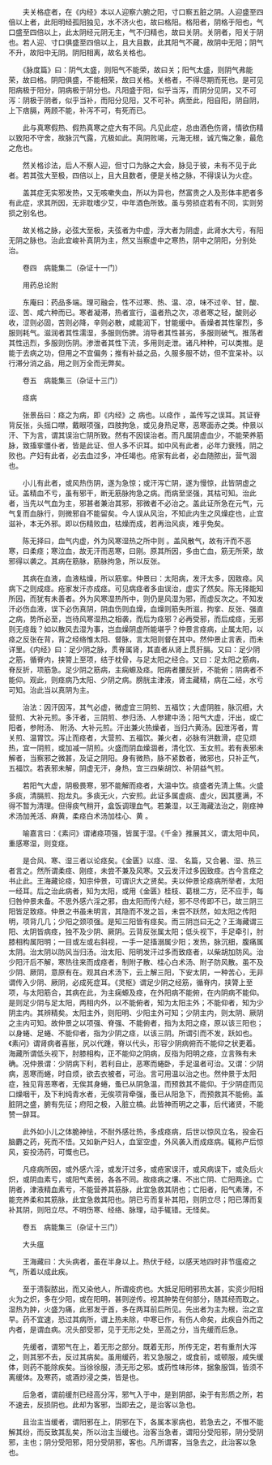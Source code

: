 <!-- { "loadSidebar": true } -->
　　夫关格症者，在《内经》本以人迎察六腑之阳，寸口察五脏之阴。人迎盛至四倍以上者，此阳明经孤阳独见，水不济火也，故曰格阳。格阳者，阴格于阳也，气口盛至四倍以上，此太阴经元阴无主，气不归精也，故曰关阴。关阴者，阳关于阴也。若人迎、寸口俱盛至四倍以上，且大且数，此其阳气不藏，故阴中无阳；阴气不升，故阳中无阴。阴阳相离，故名关格也。

　　《脉度篇》曰：阴气太盛，则阳气不能荣，故曰关；阳气太盛，则阴气弗能荣，故曰格。阴阳俱盛，不能相荣，故曰关格。关格者，不得尽期而死也。是可见阳病极于阳分，阴病极于阴分也。凡阳盛于阳，似乎当泻，而阴分见阴，又不可泻：阴极于阴者，似乎当补，而阳分见阳，又不可补。病至此，阳自阳，阴自阴，上下痞膈，两顾不能，补泻不可，有死而已。

　　此与真寒假热、假热真寒之症大有不同。凡见此症，总由酒色伤肾，情欲伤精以致阳不守舍，故脉沉气露，亢极如此。真阴败竭，元海无根，诚亢悔之象，最危之危也。

　　然关格诊法，后人不察人迎，但寸口为脉之大会，脉见于彼，未有不见于此者。若其弦大至极，四倍以上，且大且数者，便是关格之脉，不得误认为火症。

　　盖其症无实邪发热，又无咳嗽失血，所以为异也，然富贵之人及形体丰肥者多有此症，求其所因，无非耽嗜少艾，中年酒色所致。虽与劳损症若有不同，实则劳损之别名也。

　　故关格之脉，必弦大至极，夫弦者为中虚，浮大者为阴虚，此肾水大亏，有阳无阴之脉也。治此宜峻补真阴为主，然又当察虚中之寒热，阴中之阴阳，分别处治。

　　卷四　病能集二（杂证十一门）

　　用药总论附

　　东庵曰：药品多端。理可融会，性不过寒、热、温、凉，味不过辛、甘，酸、涩、苦、咸六种而已。寒者凝滞，热者宣行，温者热之次，凉者寒之轻，酸则必收，涩则必固，苦则必降，辛则必散，咸能润下，甘能缓中。香燥者其性窜烈，多服则耗气。滋润者其性濡湿，多服则伤脾。消导者其性甚劣，多服则破气。推荡者其性迅烈，多服则伤阴。渗泄者其性下流，多用则走泄。诸凡种种，可以类推。是能于去病之功，但用之不宜偏务；推有补益之品，久服多服不妨，但不宜呆补。以行滞分消之品，用之则万全而无弊矣。

　　卷五　病能集三（杂证十三门）

　　痉病

　　张景岳曰：痉之为病，即《内经》之 病也。以痉作 ，盖传写之误耳。其证脊背反张，头摇口噤，戴眼项强，四肢拘急，或见身热足寒，恶寒面赤之类。仲景以汗、下为言，谓其误治亡阴所致。然有不因误治者。而凡属阴虚血少，不能荣养筋脉，致搐挛僵仆者，皆是此证、但人多不识耳。如中风有此者，必年力衰残，阴之败也。产妇有此者，必去血过多，冲任竭也。疮家有此者，必血随脓出，营气涸也。

　　小儿有此者，或风热伤阴，遂为急惊；或汗泻亡阴，遂为慢惊，此皆阴虚之证。盖精血不亏，虽有邪干，断无筋脉拘急之病。而病至坚强，其枯可知。治此者，当先以气血为主，邪甚者兼治其邪，邪微者不必治之。盖此证所急在元气，元气复而血脉行，则微邪自不能留矣。今人误从风治，不知此内生之风燥症也，止宜滋补，本无外邪。即以伤精败血，枯燥而成，若再治风痰，难乎免矣。

　　陈无择曰，血气内虚，外为风寒湿热之所中则 。盖风散气，故有汗而不恶寒，曰柔痉；寒泣血，故无汗而恶寒，曰刚。原其所因，多由亡血，筋无所荣，故邪得以袭之。其病在筋脉，筋脉拘急，所以反张。

　　其病在血液，血液枯燥，所以筋挛。仲景曰：太阳病，发汗太多，因致痉。风病下之则成痉。疮家发汗亦成痉。可见病痉者多由误治，虚实了然矣。陈无择能知所因，而犹有未善者。外为风寒湿热所中，则仍是风湿为邪，而虚反次之。不知发汗必伤血液，误下必伤真阴，阴血伤则血燥，血燥则筋失所滋，拘挛、反张、强直之病，势所必至，岂待风寒湿热之相袭，而后为痉邪？必再受邪，而后成痉，无邪则无痉哉？如以散风去湿为事，岂血燥阴虚所能堪乎？仲景言痉病，止属太阳，以痉之反张在背，背之经络惟太阳、督脉，言太阳则督在其中。然仲景止言表，而未详里。《内经》曰：足少阴之脉，贯脊属肾，其直者从肾上贯肝膈。又曰：足少阴之筋，循脊内，挟膂上至项，结于枕骨，与足太阳之经合。又曰：足太阳之筋病，脊反折，项筋急。足少阴之筋病，主痫螈及痉。阳病者腰反折，不能俯；阴病者不能仰。观此，则痉病乃太阳、少阴之病。膀胱主津液，肾主藏精，病在二经，水亏可知。治此当以真阴为主。

　　治法：因汗因泻，其气必虚，微虚宜三阴煎、五福饮；大虚阴胜，脉沉细，大营煎、大补元煎。多汗者，三阴煎、参归汤、人参建中汤；阳气大虚，汗出，或亡阳者，参附汤、 附汤、大补元煎。汗出兼火热燥者，当归六黄汤。因泄泻者，胃关煎、温胃饮。泻止而痉者，大营煎、五福饮。兼火者，必脉有洪数滑，症见烦热，宜一阴煎，或加减一阴煎。火盛而阴血燥涸者，清化饮、玉女煎。若有表邪未解者，当察邪之微甚，及证之阴阳。身有微热，脉不紧数者，微邪也，只补正气，五福饮。若表邪未解，阴虚无汗，身热，宜三四柴胡饮、补阴益气煎。

　　若阳气大虚，阴极畏寒，邪不能解而痉者，大温中饮。痰盛者先清上焦。火盛多痰，清膈煎、抱龙丸。多痰无火，六安煎。此证多属虚痰、虚火，因其壅满，不得不暂为清理。但得痰气稍开，盒饭调理血气。若兼湿，以王海藏法治之，刚痉神术汤加羌活、麻黄，柔痉白术汤加桂心、黄 。

　　喻嘉言曰：《素问》谓诸痉项强，皆属于湿。《千金》推展其义，谓太阳中风，重感寒湿，则变痉。

　　是合风、寒、湿三者以论痉矣。《金匮》以痉、湿、 名篇，又合暑、湿、热三者言之。然所谓柔痉、刚痉，未尝不兼及风寒。又云发汗过多因致痉。古今言痉之书止此。王海藏论痉，知宗仲景，可谓识大之贤矣。夫以仲景论痉病所举者，太阳一经耳。后之治此病者，知为太阳，或用《金匮》桂枝、葛根二方，茫不应手，每归咎仲景未备。不思外感六淫之邪，由太阳而传六经，邪不尽传即不已，故三阴三阳皆足致痉。仲景之书虽未明言，其隐而不发之旨，未尝不跃然，如太阳之传阳明，项背几几；少阳之颈项强。是知三阳皆有痉矣。而三阴岂曰无之？王海藏谓三阳、太阴皆病痉，独不及少阴、厥阴。云背反张属太阳；低头视下，手足牵引，肘膝相构属阳明；一目或左或右斜视，一手一足搐溺属少阳；发热，脉沉细，腹痛属太阴。治太阴以防风当归汤。治太阳、阳明发汗过多而致痉者，以柴胡加防风。治少阳汗后不解，寒热往来而成痉者，制附子散、桂心白术汤、附子防风散。虽不及少阴、厥阴，意原有在。观其白术汤下，云上解三阳，下安太阴，一种苦心，无非谓传入少阴、厥阴，必成死症耳。《灵枢》谓足少阴之经筋，循脊内，挟膂上至项，与太阳筋合，其病在此，为主痫螈及痉，在外阳病不能俯，在内阴病不能仰。是则足少阴与足太阳，两相内外，以不能俯者，知为太阳主外；不能仰者，知为少阴主内。其辨精矣。太阳主外，则阳明、少阳主外可知；少阴主内，则太阴、厥阴之主内可知。故仲景之以项强、脊强、不能俯者，指为太阳之痉，原以该三阳也；以身蜷、足蜷、不能仰者，指为少阴之痉，以该三阴。所谓引而不发，跃如也。《素问》谓肾病者喜胀，尻以代踵，脊以代头，形容少阴病俯而不能仰之状更着。海藏所谓低头视下，肘膝相构，正不能仰之阴病，反指为阳明之痉，立言殊有未确。况仲景谓：少阴病下利，若利自止，恶寒而蜷卧，手足温者可治。又谓：少阴病，恶寒而蜷，时自烦，欲去衣被者，可治。言可用温以治之也。然仲景于太阳症，独见背恶寒者，无俟其身蜷，蚤已从阴急温，而预救其不能仰。于少阴症而见口燥咽干，及下利纯青水者，无俟项背牵强，蚤已从阳急下，而预救其不能俯。盖脏阴之盛，腑有先征；府阳之极，入脏立槁。此皆神而明之之事，后代诸贤，不能赞一辞耳。

　　此外如小儿之体脆神怯，不耐外感壮热，多成痉病，后世以惊风立名，投金石脑麝之药，死而不悟。又如新产妇人，血室空虚，外风袭入而成痉病。辄称产后惊风，妄投汤药，可慨也已。

　　凡痉病所因，或外感六淫，或发汗过多，或疮家误汗，或风病误下，或灸后火炽，或阴血素亏，或阳气素弱，各各不同。故痉病之壤、不出亡阴、亡阳两途。亡阴者，津液精血素亏，不能营养其筋脉，此宜急救其阴也；亡阳者，阳气素薄，不能充养柔和其筋脉，此宜急救其阳也。阴已亏而复补其阳，则阴立尽；阳已薄而复补其阴，则阳立尽。不明伤寒、经络、脉理，动手辄错。无怪矣。

　　卷五　病能集三（杂证十三门）

　　大头瘟

　　王海藏曰：大头病者，虽在半身以上。热伏于经，以感天地四时非节瘟疫之气，所着以成此疾。

　　至于溃裂脓出，而又染他人，所谓疫疠也。大抵足阳明邪热太甚，实资少阳相火为之炽，多在少阳，或在阳明，甚则逆传。视其肿势在何部分，随其经而取之。湿热为肿，火盛为痛，此邪发于首，多在两耳前后所见。先出者为主为根，治之宜早。药不宜速，恐过其病所，谓上热未除，中寒已作，有伤人命矣，此疾自外而之内者，是谓血病。况头部受邪，见于无形之处，至高之分，当先缓而后急。

　　先缓者，谓邪气在上，着无形之部分。既着无形，所传无定，若有重剂大泻之，则其邪不去，反过其病矣。虽用缓药，若又急服之，或食前，或顿服，咸失缓体，则药不能除疾矣。当徐徐服，渍无形之邪。或药性味形体，据象服饵，皆须不离缓体。及寒药，或酒炒浸之类，皆是也。

　　后急者，谓前缓剂已经高分泻，邪气入于中，是到阴部，染于有形质之所，若不速去，反损阴也。此却为客邪，当即去之，是治客以急也。

　　且治主当缓者，谓阳邪在上，阴邪在下，各属本家病也，若急去之，不惟不能解其纷，而反致其乱矣，所以治主当缓也。治客当急者，谓阳分受阳邪，阴分受阴邪，主也；阴分受阳邪，阳分受阴邪，客也。凡所谓客，当急去之，此治客以急也。

